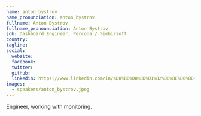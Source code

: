 ```yaml
---
name: anton_bystrov
name_pronunciation: anton_bystrov
fullname: Anton Bystrov
fullname_pronounciation: Anton Bystrov
job: Dashboard Engineer, Percona / Simbirsoft
country: 
tagline: 
social:
  website:
  facebook:
  twitter:
  github: 
  linkedin: https://www.linkedin.com/in/%D0%B0%D0%BD%D1%82%D0%BE%D0%BD-%D0%B1%D1%8B%D1%81%D1%82%D1%80%D0%BE%D0%B2-09702392/
images:
  - speakers/anton_bystrov.jpeg
---
```


Engineer, working with monitoring.
